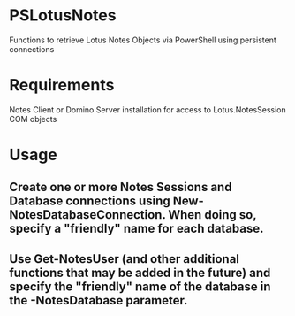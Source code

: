# PSLotusNotes
Functions to retrieve Lotus Notes Objects via PowerShell using persistent connections
# Requirements
Notes Client or Domino Server installation for access to Lotus.NotesSession COM objects
# Usage
## Create one or more Notes Sessions and Database connections using New-NotesDatabaseConnection.  When doing so, specify a "friendly" name for each database.  
## Use Get-NotesUser (and other additional functions that may be added in the future) and specify the "friendly" name of the database in the -NotesDatabase parameter.  


